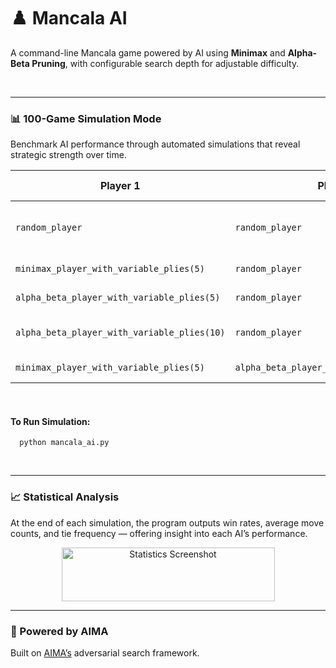 # ♟️ Mancala AI

A command-line Mancala game powered by AI using **Minimax** and **Alpha-Beta Pruning**, with configurable search depth for adjustable difficulty.

<br>

---

### 📊 100-Game Simulation Mode
Benchmark AI performance through automated simulations that reveal strategic strength over time.

| Player 1                         | Player 2                         | Depth (Plies) | Games | Description                        |
|----------------------------------|----------------------------------|----------------|--------|------------------------------------|
| `random_player`                  | `random_player`                  | –              | 100    | Baseline comparison of randomness |
| `minimax_player_with_variable_plies(5)` | `random_player`         | 5              | 100    | Minimax vs random                 |
| `alpha_beta_player_with_variable_plies(5)` | `random_player`      | 5              | 100    | Alpha-Beta vs random              |
| `alpha_beta_player_with_variable_plies(10)` | `random_player`     | 10             | 100    | Deeper Alpha-Beta vs random       |
| `minimax_player_with_variable_plies(5)` | `alpha_beta_player_with_variable_plies(5)` | 5 | 100 | Minimax vs Alpha-Beta             |


<br>

#### To Run Simulation: 
```
  python mancala_ai.py
```

<br>

---

### 📈 Statistical Analysis
At the end of each simulation, the program outputs win rates, average move counts, and tie frequency — offering insight into each AI’s performance.

<p align="center">
  <img width="341" height="86" alt="Statistics Screenshot" src="https://github.com/user-attachments/assets/132d90f9-2b84-4478-a5b3-58e0b67faa30" />
</p>

---

### 🧠 Powered by AIMA
Built on [AIMA’s](https://github.com/aimacode/aima-python) adversarial search framework.
